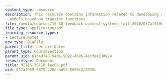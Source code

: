 ```yaml
---
content_type: resource
description: This resource contains information related to developing state-space
  models based on transfer functions.
file: /media/courses/16-30-feedback-control-systems-fall-2010/037af9596875470aad935060c2c3935c_MIT16_30F10_lec06.pdf
file_type: application/pdf
learning_resource_types:
- Lecture Notes
ocw_type: OCWFile
parent_title: Lecture Notes
parent_type: CourseSection
parent_uid: 61c49743-94d6-9692-4596-4ecfea13de24
resourcetype: Document
title: MIT16_30F10_lec06.pdf
uid: 037af959-6875-470a-ad93-5060c2c3935c
---
```


